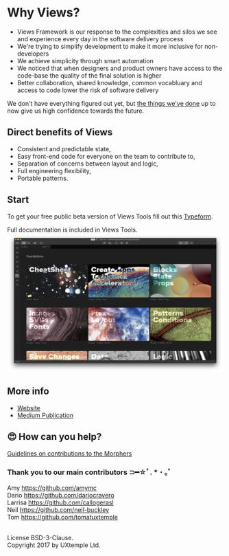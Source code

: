 # Why Views?

* Views Framework is our response to the complexities and silos we see and experience every day in the software delivery process
* We're trying to simplify development to make it more inclusive for non-developers
* We achieve simplicity through smart automation
* We noticed that when designers and product owners have access to the code-base the quality of the final solution is higher
* Better collaboration, shared knowledge, common vocabluary and access to code lower the risk of software delivery

We don't have everything figured out yet, but [the things we've done](https://design.views.tools/) up to now give us high confidence towards the future.

## Direct benefits of Views

* Consistent and predictable state, 
* Easy front-end code for everyone on the team to contribute to,
* Separation of concerns between layout and logic,
* Full engineering flexibility,
* Portable patterns.

## Start

To get your free public beta version of Views Tools fill out this [Typeform](https://tom734512.typeform.com/to/yyz1Ja).

Full documentation is included in Views Tools. ![Views Tools](/images/Tools.jpg)

## More info

* [Website](https://design.views.tools/)
* [Medium Publication](https://medium.com/viewstools)

## 😍 How can you help?

[Guidelines on contributions to the Morphers](https://github.com/viewstools/morph/blob/master/CONTRIBUTING.md)

### Thank you to our main contributors ⊃━☆ﾟ. \* ･ ｡ﾟ

Amy https://github.com/amymc</br>
Dario https://github.com/dariocravero</br>
Larrisa https://github.com/callogerasl</br>
Neil https://github.com/neil-buckley</br>
Tom https://github.com/tomatuxtemple</br></br>

License BSD-3-Clause.<br>
Copyright 2017 by UXtemple Ltd.
